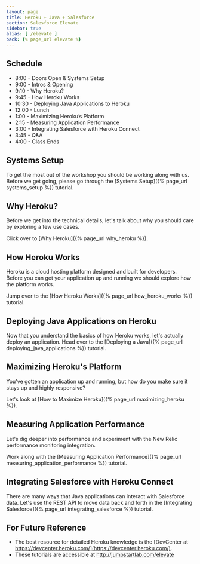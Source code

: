 ```yaml
---
layout: page
title: Heroku + Java + Salesforce
section: Salesforce Elevate
sidebar: true
alias: [ /elevate ]
back: {% page_url elevate %}
---
```


## Schedule

* 8:00 - Doors Open & Systems Setup
* 9:00 - Intros & Opening
* 9:10 - Why Heroku?
* 9:45 - How Heroku Works
* 10:30 - Deploying Java Applications to Heroku
* 12:00 - Lunch
* 1:00 - Maximizing Heroku’s Platform
* 2:15 - Measuring Application Performance
* 3:00 - Integrating Salesforce with Heroku Connect
* 3:45 - Q&A
* 4:00 - Class Ends

## Systems Setup

To get the most out of the workshop you should be working along with us. Before we get going, please go through the [Systems Setup]({% page_url systems_setup %}) tutorial.

## Why Heroku?

Before we get into the technical details, let's talk about why you should care by exploring a few use cases.

Click over to [Why Heroku]({% page_url why_heroku %}).

## How Heroku Works

Heroku is a cloud hosting platform designed and built for developers. Before you can get your application up and running we should explore how the platform works.

Jump over to the [How Heroku Works]({% page_url how_heroku_works %}) tutorial.

## Deploying Java Applications on Heroku

Now that you understand the basics of how Heroku works, let's actually deploy an application. Head over to the [Deploying a Java]({% page_url deploying_java_applications %}) tutorial.

## Maximizing Heroku's Platform

You've gotten an application up and running, but how do you make sure it stays up and highly responsive?

Let's look at [How to Maximize Heroku]({% page_url maximizing_heroku %}).

## Measuring Application Performance

Let's dig deeper into performance and experiment with the New Relic performance monitoring integration.

Work along with the [Measuring Application Performance]({% page_url measuring_application_performance %}) tutorial.

## Integrating Salesforce with Heroku Connect

There are many ways that Java applications can interact with Salesforce data. Let's use the REST API to move data back and forth in the [Integrating Salesforce]({% page_url integrating_salesforce %}) tutorial.

## For Future Reference

* The best resource for detailed Heroku knowledge is the [DevCenter at https://devcenter.heroku.com/](https://devcenter.heroku.com/).
* These tutorials are accessible at http://jumpstartlab.com/elevate
